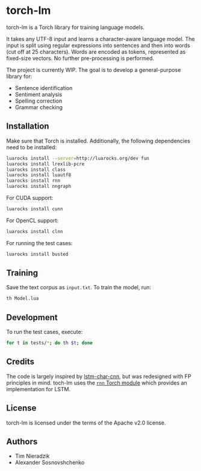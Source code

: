 # torch-lm
torch-lm is a Torch library for training language models.

It takes any UTF-8 input and learns a character-aware language model. The input is split using regular expressions into sentences and then into words (cut off at 25 characters). Words are encoded as tokens, represented as fixed-size vectors. No further pre-processing is performed.

The project is currently WIP. The goal is to develop a general-purpose library for:

- Sentence identification
- Sentiment analysis
- Spelling correction
- Grammar checking

## Installation
Make sure that Torch is installed. Additionally, the following dependencies need to be installed:

```bash
luarocks install --server=http://luarocks.org/dev fun
luarocks install lrexlib-pcre
luarocks install class
luarocks install luautf8
luarocks install rnn
luarocks install nngraph
```

For CUDA support:

```bash
luarocks install cunn
```

For OpenCL support:

```bash
luarocks install clnn
```

For running the test cases:

```bash
luarocks install busted
```

## Training
Save the text corpus as `input.txt`. To train the model, run:

```bash
th Model.lua
```

## Development
To run the test cases, execute:

```bash
for t in tests/*; do th $t; done
```

## Credits
The code is largely inspired by [lstm-char-cnn](https://github.com/yoonkim/lstm-char-cnn), but was redesigned with FP principles in mind. toch-lm uses the [`rnn` Torch module](https://github.com/Element-Research/rnn) which provides an implementation for LSTM.

## License
torch-lm is licensed under the terms of the Apache v2.0 license.

## Authors
* Tim Nieradzik
* Alexander Sosnovshchenko

